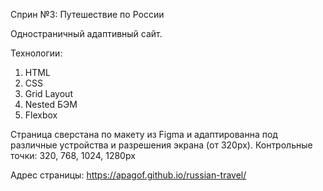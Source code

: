 Сприн №3: Путешествие по России

Одностраничный адаптивный сайт.

Технологии:
1. HTML
2. CSS
3. Grid Layout
4. Nested БЭМ
5. Flexbox

Страница сверстана по макету из Figma и адаптированна под различные устройства и разрешения экрана (от 320px).
Контрольные точки: 320, 768, 1024, 1280px

Адрес страницы: https://apagof.github.io/russian-travel/
